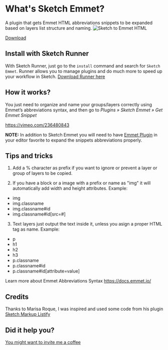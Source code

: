 # What's Sketch Emmet?
A plugin that gets Emmet HTML abbreviations snippets to be expanded based on layers list structure and naming.
![Sketch to Emmet HTML](https://joelbqz.github.io/sketch-emmet/img/sketch-to-code.png)

[Download](https://github.com/joelbqz/sketch-emmet/releases/download/v1.0/EmmetSketch.sketchplugin.zip)

## Install with Sketch Runner
With Sketch Runner, just go to the `install` command and search for `Sketch Emmet`. Runner allows you to manage plugins and do much more to speed up your workflow in Sketch. [Download Runner here](http://www.sketchrunner.com)

## How it works?
You just need to organize and name your groups/layers correctly using Emmet’s abbreviations syntax, and then go to 
*Plugins » Sketch Emmet » Get Emmet Snippet*

https://vimeo.com/236480843

**NOTE:** In addition to Sketch Emmet you will need to have [Emmet Plugin](https://emmet.io/download/) in your editor favorite to expand the snippets abbreviations properly.

## Tips and tricks

1. Add a % character as prefix if you want to ignore or prevent a layer or group of layers to be copied.

2. If you have a block or a image with a prefix or name as "img" it will automatically add width and height attributes. Example:
  - img
  - img.classname
  - img.classname#id
  - img.classname#id[src=#]

3. Text layers just output the text inside it, unless you asign a proper HTML tag as name. Example:
  - p
  - h1
  - h2
  - h3
  - p.classname
  - p.classname#id
  - p.classname#id[attribute=value]
    
Learn more about Emmet Abbreviations Syntax https://docs.emmet.io/

## Credits
Thanks to Marisa Roque, I was inspired and used some code from his plugin [Sketch Markup Listify](https://github.com/marisaroque/sketch-markup-listify)



## Did it help you? 

[You might want to invite me a coffee](https://www.paypal.com/cgi-bin/webscr?cmd=_donations&business=XBKEACMEWXXLL&lc=GB&item_name=Sketch%20Emmet%20Plugin&no_note=1&no_shipping=1&currency_code=USD&bn=PP%2dDonationsBF%3abtn_donate_SM%2egif%3aNonHosted)
